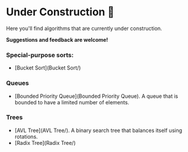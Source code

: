# Under Construction :construction:

Here you'll find algorithms that are currently under construction. 

**Suggestions and feedback are welcome!**

### Special-purpose sorts:

- [Bucket Sort](Bucket Sort/)

### Queues

- [Bounded Priority Queue](Bounded Priority Queue). A queue that is bounded to have a limited number of elements.

### Trees

- [AVL Tree](AVL Tree/). A binary search tree that balances itself using rotations.
- [Radix Tree](Radix Tree/)


